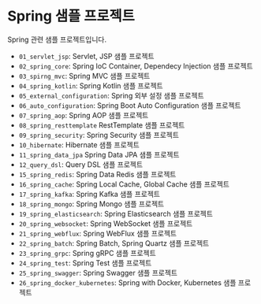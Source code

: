 # Spring 샘플 프로젝트
Spring 관련 샘플 프로젝트입니다.
- `01_servlet_jsp`: Servlet, JSP 샘플 프로젝트
- `02_spring_core`: Spring IoC Container, Dependecy Injection 샘플 프로젝트
- `03_spirng_mvc`: Spring MVC 샘플 프로젝트
- `04_spring_kotlin`: Spring Kotlin 샘플 프로젝트
- `05_external_configuration`: Spring 외부 설정 샘플 프로젝트
- `06_auto_configuration`: Spring Boot Auto Configuration 샘플 프로젝트
- `07_spring_aop`: Spring AOP 샘플 프로젝트
- `08_spring_resttemplate` RestTemplate 샘플 프로젝트
- `09_spring_security`: Spring Security 샘플 프로젝트
- `10_hibernate`: Hibernate 샘플 프로젝트
- `11_spring_data_jpa` Spring Data JPA 샘플 프로젝트
- `12_query_dsl`: Query DSL 샘플 프로젝트
- `15_spring_redis`: Spring Data Redis 샘플 프로젝트
- `16_spring_cache`: Spring Local Cache, Global Cache 샘플 프로젝트
- `17_spring_kafka`: Spring Kafka 샘플 프로젝트
- `18_spring_mongo`: Spring Mongo 샘플 프로젝트
- `19_spring_elasticsearch`: Spring Elasticsearch 샘플 프로젝트
- `20_spring_websocket`: Spring WebSocket 샘플 프로젝트
- `21_spring_webflux`: Spring WebFlux 샘플 프로젝트
- `22_spring_batch`: Spring Batch, Spring Quartz 샘플 프로젝트
- `23_spring_grpc`: Spring gRPC 샘플 프로젝트
- `24_spring_test`: Spring Test 샘플 프로젝트
- `25_spring_swagger`: Spring Swagger 샘플 프로젝트
- `26_spring_docker_kubernetes`: Spring with Docker, Kubernetes 샘플 프로젝트
